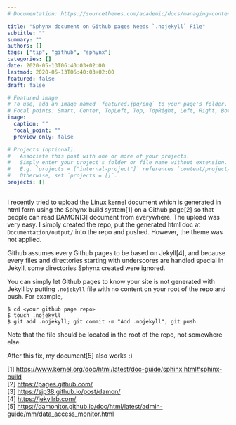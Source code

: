 ```yaml
---
# Documentation: https://sourcethemes.com/academic/docs/managing-content/

title: "Sphynx document on Github pages Needs `.nojekyll` File"
subtitle: ""
summary: ""
authors: []
tags: ["tip", "github", "sphynx"]
categories: []
date: 2020-05-13T06:40:03+02:00
lastmod: 2020-05-13T06:40:03+02:00
featured: false
draft: false

# Featured image
# To use, add an image named `featured.jpg/png` to your page's folder.
# Focal points: Smart, Center, TopLeft, Top, TopRight, Left, Right, BottomLeft, Bottom, BottomRight.
image:
  caption: ""
  focal_point: ""
  preview_only: false

# Projects (optional).
#   Associate this post with one or more of your projects.
#   Simply enter your project's folder or file name without extension.
#   E.g. `projects = ["internal-project"]` references `content/project/deep-learning/index.md`.
#   Otherwise, set `projects = []`.
projects: []
---
```


I recently tried to upload the Linux kernel document which is generated in html
form using the Sphynx build system[1] on a Github page[2] so that people can
read DAMON[3] document from everywhere.  The upload was very easy.  I simply
created the repo, put the generated html doc at ``Documentation/output/`` into
the repo and pushed.  However, the theme was not applied.

Github assumes every Github pages to be based on Jekyll[4], and because every
files and directories starting with underscores are handled special in Jekyll,
some directories Sphynx created were ignored.

You can simply let Github pages to know your site is not generated with Jekyll
by putting `.nojekyll` file with no content on your root of the repo and push.
For example,

```
$ cd <your github page repo>
$ touch .nojekyll
$ git add .nojekyll; git commit -m "Add .nojekyll"; git push
```

Note that the file should be located in the root of the repo, not somewhere
else.

After this fix, my document[5] also works :)



[1] https://www.kernel.org/doc/html/latest/doc-guide/sphinx.html#sphinx-build  
[2] https://pages.github.com/  
[3] https://sjp38.github.io/post/damon/  
[4] https://jekyllrb.com/  
[5] https://damonitor.github.io/doc/html/latest/admin-guide/mm/data_access_monitor.html
